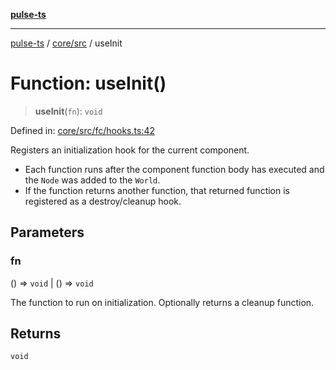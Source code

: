 [**pulse-ts**](../../../README.md)

***

[pulse-ts](../../../README.md) / [core/src](../README.md) / useInit

# Function: useInit()

> **useInit**(`fn`): `void`

Defined in: [core/src/fc/hooks.ts:42](https://github.com/jlehett/pulse-ts/blob/95f7e0ab0aafbcd2aad691251c554317b3dfe19c/packages/core/src/fc/hooks.ts#L42)

Registers an initialization hook for the current component.

- Each function runs after the component function body has executed and the `Node` was added to the `World`.
- If the function returns another function, that returned function is registered as a destroy/cleanup hook.

## Parameters

### fn

() => `void` \| () => `void`

The function to run on initialization. Optionally returns a cleanup function.

## Returns

`void`
